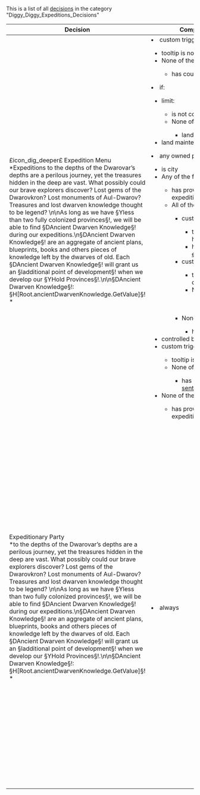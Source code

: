 This is a list of all [decisions](decisions.md) in the category "Diggy_Diggy_Expeditions_Decisions"

| Decision | Completion requirements | Effects | Requirements to appear |
| ----- | ------ | ----- | ------ |
| <a name="expedition_menu">£icon_dig_deeper£ Expedition Menu</a><br />*Expeditions to the depths of the Dwarovar’s depths are a perilous journey, yet the treasures hidden in the deep are vast. What possibly could our brave explorers discover? Lost gems of the Dwarovkron? Lost monuments of Aul-Dwarov? Treasures and lost dwarven knowledge thought to be legend? \n\nAs long as we have §Yless than two fully colonized provinces§!, we will be able to find §DAncient Dwarven Knowledge§! during our expeditions.\n§DAncient Dwarven Knowledge§! are an aggregate of ancient plans, blueprints, books and others pieces of knowledge left by the dwarves of old. Each §DAncient Dwarven Knowledge§! will grant us an §ladditional point of development§! when we develop our §YHold Provinces§!.\n\n§DAncient Dwarven Knowledge§!: §H[Root.ancientDwarvenKnowledge.GetValue]§! * | <li>custom trigger tooltip:</li><ul><li>tooltip is no_expedition_happening</li><li>None of the following:</li><ul><li>has country flag [expedition_happening](../flags/expedition_happening.md)</li></ul></ul><li>if:</li><ul><li>limit:</li><ul><li>is not controlled by the AI</li><li>None of the following:</li><ul><li>land maintenance is at least 1</li></ul></ul><li>land maintenance is at least 1</li></ul><li>any owned province:</li><ul><li>is city</li><li>Any of the following:</li><ul><li>has province modifier expedition_target</li><li>All of the following:</li><ul><li>custom trigger tooltip:</li><ul><li>tooltip is has_explorable_dungeon_tooltip</li><li>has province flag [explorable_dungeon](../flags/explorable_dungeon.md)</li></ul><li>custom trigger tooltip:</li><ul><li>tooltip is dungeon_floor_builded_tooltip</li><li>None of the following:</li><ul><li>has province flag [floor_explored](../flags/floor_explored.md)</li></ul></ul><li>None of the following:</li><ul><li>has construction any</li></ul></ul></ul><li>controlled by is this nation</li><li>custom trigger tooltip:</li><ul><li>tooltip is no_expedition_happening</li><li>None of the following:</li><ul><li>has province flag [sent_expedition_@ROOT](../flags/sent_expedition_root.md)</li></ul></ul><li>None of the following:</li><ul><li>has province modifier expedition_death_timer</li></ul></ul> | <li>the event [Expedition Menu](../events/expedition_menu.md) happens</li><li>hidden effect:</li><ul><li>set country flag [debug_menu](../flags/debug_menu.md)</li></ul> | <li>Any of the following:</li><ul><li>REB:</li><ul><li>check variable:</li><ul><li>nbExpedition is at least 1</li></ul></ul><li>any owned province:</li><ul><li>has province flag [explorable_dungeon](../flags/explorable_dungeon.md)</li></ul></ul><li>capital scope:</li><ul><li>continent is serpentspine</li></ul><li>None of the following:</li><ul><li>has country flag [debug_menu](../flags/debug_menu.md)</li></ul><li>NOT:</li><ul><li>has country flag [expedition_happening](../flags/expedition_happening.md)</li></ul> |
| <a name="expedition_party">Expeditionary Party</a><br />*to the depths of the Dwarovar’s depths are a perilous journey, yet the treasures hidden in the deep are vast. What possibly could our brave explorers discover? Lost gems of the Dwarovkron? Lost monuments of Aul-Dwarov? Treasures and lost dwarven knowledge thought to be legend? \n\nAs long as we have §Yless than two fully colonized provinces§!, we will be able to find §DAncient Dwarven Knowledge§! during our expeditions.\n§DAncient Dwarven Knowledge§! are an aggregate of ancient plans, blueprints, books and others pieces of knowledge left by the dwarves of old. Each §DAncient Dwarven Knowledge§! will grant us an §ladditional point of development§! when we develop our §YHold Provinces§!.\n\n§DAncient Dwarven Knowledge§!: §H[Root.ancientDwarvenKnowledge.GetValue]§! * | <li>always</li> | <li>If is not controlled by the AI:</li><ul><li>custom tooltip = expedition_party_decision_tooltip</li><li>hidden effect:</li><ul><li>If random owned province has province flag is [sent_expedition_@ROOT](../flags/sent_expedition_root.md):</li><ul><li>If has province flag is [expedition_in_progress](../flags/expedition_in_progress.md):</li><ul><li>If has province flag is [explorable_dungeon](../flags/explorable_dungeon.md):</li><ul><li>fire province event [diggy_dungeons.3](diggy_dungeons.3_slug) immediately </li></ul><li>else:</li><ul><li>fire province event [diggy_expedition.10](diggy_expedition.10_slug) immediately </li></ul></ul><li>else:</li><ul><li>fire province event [diggy_expedition.3](diggy_expedition.3_slug) immediately </li></ul></ul></ul><li>hidden effect:</li><ul><li>set country flag [debug_menu](../flags/debug_menu.md)</li></ul></ul><li>else:</li><ul><li>If random owned province has province flag is [sent_expedition_@ROOT](../flags/sent_expedition_root.md):</li><ul><li>If has province flag is [explorable_dungeon](../flags/explorable_dungeon.md):</li><ul><li>fire province event [diggy_dungeons.1500](diggy_dungeons.1500_slug) immediately </li></ul><li>else:</li><ul><li>fire province event [diggy_expedition.1500](diggy_expedition.1500_slug) immediately </li></ul></ul></ul> | <li>capital scope:</li><ul><li>continent is serpentspine</li></ul><li>None of the following:</li><ul><li>has country flag [debug_menu](../flags/debug_menu.md)</li></ul><li>has country flag [expedition_happening](../flags/expedition_happening.md)</li><li>any owned province:</li><ul><li>has province flag [sent_expedition_@ROOT](../flags/sent_expedition_root.md)</li><li>None of the following:</li><ul><li>All of the following:</li><ul><li>owner:</li><ul><li>is controlled by the AI</li></ul><li>has province flag [generated_party_stats_@ROOT](../flags/generated_party_stats_root.md)</li></ul></ul></ul> |
